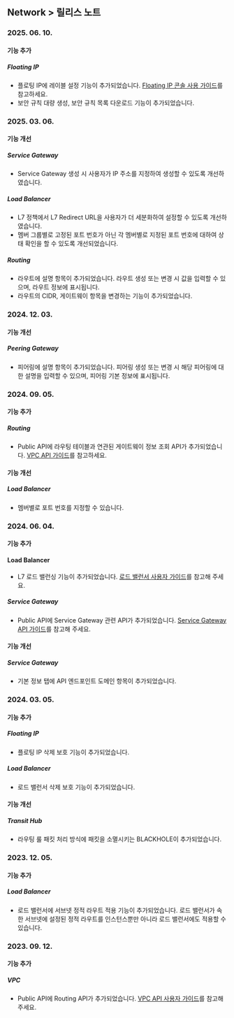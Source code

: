 ## Network > 릴리스 노트

### 2025. 06. 10.

#### 기능 추가

##### Floating IP
* 플로팅 IP에 레이블 설정 기능이 추가되었습니다. [Floating IP 콘솔 사용 가이드](/Network/Floating%20IP/ko/console-guide/)를 참고하세요.
* 보안 규칙 대량 생성, 보안 규칙 목록 다운로드 기능이 추가되었습니다.

### 2025. 03. 06.

#### 기능 개선

##### Service Gateway
* Service Gateway 생성 시 사용자가 IP 주소를 지정하여 생성할 수 있도록 개선하였습니다.

##### Load Balancer
* L7 정책에서 L7 Redirect URL을 사용자가 더 세분화하여 설정할 수 있도록 개선하였습니다.
* 멤버 그룹별로 고정된 포트 번호가 아닌 각 멤버별로 지정된 포트 번호에 대하여 상태 확인을 할 수 있도록 개선되었습니다.

##### Routing
* 라우트에 설명 항목이 추가되었습니다. 라우트 생성 또는 변경 시 값을 입력할 수 있으며, 라우트 정보에 표시됩니다.
* 라우트의 CIDR, 게이트웨이 항목을 변경하는 기능이 추가되었습니다.


### 2024. 12. 03.

#### 기능 개선

##### Peering Gateway
* 피어링에 설명 항목이 추가되었습니다. 피어링 생성 또는 변경 시 해당 피어링에 대한 설명을 입력할 수 있으며, 피어링 기본 정보에 표시됩니다.

### 2024. 09. 05.

#### 기능 추가

##### Routing
* Public API에 라우팅 테이블과 연관된 게이트웨이 정보 조회 API가 추가되었습니다. [VPC API 가이드](/Network/VPC/ko/public-api-ngsc/)를 참고하세요.

#### 기능 개선

##### Load Balancer
* 멤버별로 포트 번호를 지정할 수 있습니다.

 
### 2024. 06. 04.

#### 기능 추가

#### Load Balancer
* L7 로드 밸런싱 기능이 추가되었습니다. [로드 밸런서 사용자 가이드](/Network/Load%20Balancer/ko/console-guide-ngsc/)를 참고해 주세요.

##### Service Gateway
* Public API에 Service Gateway 관련 API가 추가되었습니다. [Service Gateway API 가이드](/Network/Service%20Gateway/ko/public-api-ngsc/)를 참고해 주세요.

#### 기능 개선

##### Service Gateway
* 기본 정보 탭에 API 엔드포인트 도메인 항목이 추가되었습니다.

### 2024. 03. 05.

#### 기능 추가

##### Floating IP
* 플로팅 IP 삭제 보호 기능이 추가되었습니다.

##### Load Balancer
* 로드 밸런서 삭제 보호 기능이 추가되었습니다.

#### 기능 개선

##### Transit Hub
* 라우팅 룰 패킷 처리 방식에 패킷을 소멸시키는 BLACKHOLE이 추가되었습니다. 

### 2023. 12. 05.

#### 기능 추가

##### Load Balancer

* 로드 밸런서에 서브넷 정적 라우트 적용 기능이 추가되었습니다. 로드 밸런서가 속한 서브넷에 설정된 정적 라우트를 인스턴스뿐만 아니라 로드 밸런서에도 적용할 수 있습니다.


### 2023. 09. 12.

#### 기능 추가

##### VPC

* Public API에 Routing API가 추가되었습니다. [VPC API 사용자 가이드](https://docs.gncloud.go.kr/ko/Network/VPC/ko/public-api-ngsc/)를 참고해 주세요.

